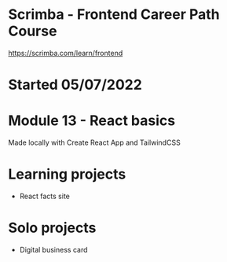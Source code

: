 # Scrimba - Frontend Career Path Course

https://scrimba.com/learn/frontend

# Started 05/07/2022

# Module 13 - React basics

Made locally with Create React App and TailwindCSS

# Learning projects

- React facts site

# Solo projects

- Digital business card
